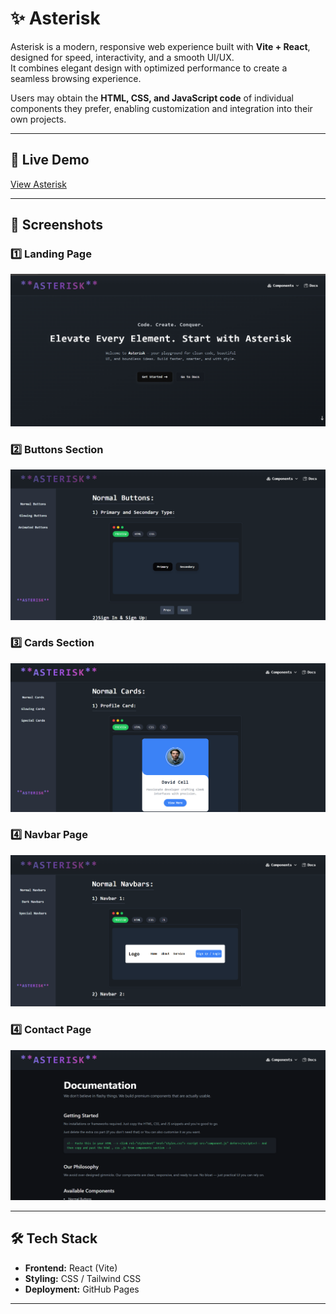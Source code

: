 # ✨ Asterisk

Asterisk is a modern, responsive web experience built with **Vite + React**, designed for speed, interactivity, and a smooth UI/UX.  
It combines elegant design with optimized performance to create a seamless browsing experience.  

Users may obtain the **HTML, CSS, and JavaScript code** of individual components they prefer, enabling customization and integration into their own projects.

---

## 🚀 Live Demo
[View Asterisk](https://asterisk-components.netlify.app/)

---

## 📸 Screenshots

### 1️⃣ Landing Page
![Landing Page](AsteriskLanding.png)

### 2️⃣ Buttons Section
![Buttons](Ast.png)

### 3️⃣ Cards Section
![Cards](Card.png)

### 4️⃣ Navbar Page
![Navbar](Nav.png)
### 4️⃣ Contact Page
![Docs](Docs.png)

---

## 🛠️ Tech Stack
- **Frontend:** React (Vite)
- **Styling:** CSS / Tailwind CSS
- **Deployment:** GitHub Pages

---